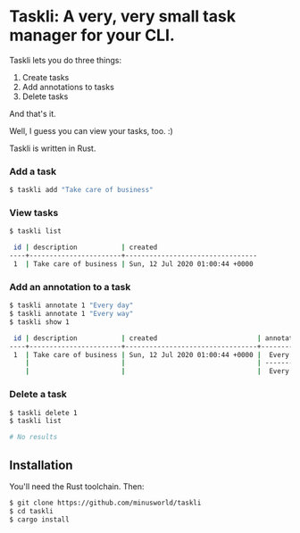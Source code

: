 # Taskli: A very, very small task manager for your CLI.

Taskli lets you do three things:
1. Create tasks
1. Add annotations to tasks
1. Delete tasks

And that's it.

Well, I guess you can view your tasks, too. :)

Taskli is written in Rust.

### Add a task

```bash
$ taskli add "Take care of business"
```

### View tasks

```bash
$ taskli list

 id | description           | created 
----+-----------------------+---------------------------------
 1  | Take care of business | Sun, 12 Jul 2020 01:00:44 +0000 
```

### Add an annotation to a task

```bash
$ taskli annotate 1 "Every day"
$ taskli annotate 1 "Every way"
$ taskli show 1

 id | description           | created                         | annotations 
----+-----------------------+---------------------------------+-------------
 1  | Take care of business | Sun, 12 Jul 2020 01:00:44 +0000 |  Every day  
    |                       |                                 | ----------- 
    |                       |                                 |  Every way   
 ```

 ### Delete a task

 ```bash
 $ taskli delete 1
 $ taskli list

 # No results
 ```

 ## Installation
You'll need the Rust toolchain. Then:

```bash
$ git clone https://github.com/minusworld/taskli
$ cd taskli
$ cargo install
```
